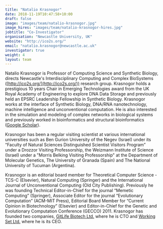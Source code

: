 ```yaml
---
title: "Natalio Krasnogor"
date: 2018-11-19T10:47:58+10:00
draft: false
image: "images/team/natalio-krasnogor.jpg"
image_hires: "images/team/natalio-krasnogor-hires.jpg"
jobtitle: "Co-Investigator"
organisation: "Newcastle University, UK"
website: "http://ico2s.org/"
email: "natalio.krasnogor@newcastle.ac.uk"
investigator: true
weight: 4
layout: team
---
```


Natalio Krasnogor is Professor of Computing Science and Synthetic Biology, directs Newcastle's Interdisciplinary Computing and Complex BioSystems ([http://ico2s.org/](http://ico2s.org/)) research group. Krasnogor holds a prestigious 10 years Chair in Emerging Technologies award from the UK Royal Academy of Engineering to explore DNA Data Storage and previously held an EPSRC Leadership Fellowship in Synthetic Biology. Krasnogor works at the interface of Synthetic Biology, DNA/RNA nanotechnology, machine intelligence and unconventional computation. He is also interested in the simulation and modeling of complex networks in biological systems and previously worked in bioinformatics and structural bioinformatics ([Google Scholar](https://scholar.google.co.uk/citations?hl=en&user=gx1FuhUAAAAJ&view_op=list_works&sortby=pubdate)).

Krasnogor has been a regular visiting scientist at various international universities such as Ben Gurion University of the Negev (Israel) under its “Faculty of Natural Sciences Distinguished Scientist Visitors Program” under a Drozzor Visiting Professorship, the Weizmann Institute of Science (Israel) under a "Morris Belking Visiting Professorship" at the Department of Molecular Genetics, The University of Granada (Spain) and The National University of Tucuman (Argentina).

Krasnogor is an editorial board member for Theoretical Computer Science - TCS-C (Elsevier), Natural Computing (Springer) and the International Journal of Unconventional Computing (Old City Publishing). Previously he was founding Technical Editor-in-Chief for the journal “Memetic Computing” (Springer), Associate Editor for the journal “Evolutionary Computation” (ACM-MIT Press), Editorial Board Member for “Current Opinion in Biotechnology” (Elsevier) and Editor-in-Chief for the Genetic and Evolutionary Computation Conference (GECCO) 2011. Krasnogor has founded two companies,  [GitLife Biotech Ltd.](https://www.gitlifebiotech.com) where he is CTO and [Working Set Ltd.](https://www.workliapp.com) where he is its CEO.
